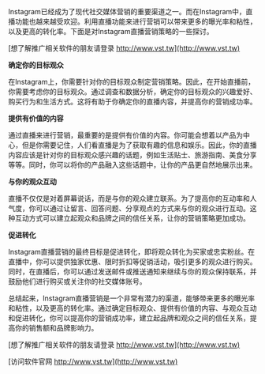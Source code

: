 Instagram已经成为了现代社交媒体营销的重要渠道之一。而在Instagram中，直播功能也越来越受欢迎。利用直播功能来进行营销可以带来更多的曝光率和粘性，以及更高的转化率。下面是对Instagram直播营销策略的一些探讨。

[想了解推广相关软件的朋友请登录 http://www.vst.tw](http://www.vst.tw)

**确定你的目标观众**

在Instagram上，你需要针对你的目标观众制定营销策略。因此，在开始直播前，你需要考虑你的目标观众。通过调查和数据分析，确定你的目标观众的兴趣爱好、购买行为和生活方式。这将有助于你确定你的直播内容，并提高你的营销成功率。

**提供有价值的内容**

通过直播来进行营销，最重要的是提供有价值的内容。你可能会想着以产品为中心，但是你需要记住，人们看直播是为了获取有趣的信息和娱乐。因此，你的直播内容应该是针对你的目标观众感兴趣的话题，例如生活贴士、旅游指南、美食分享等等。同时，你可以将你的产品融入这些话题中，让你的产品更自然地展示出来。

**与你的观众互动**

直播不仅仅是对着屏幕说话，而是与你的观众建立联系。为了提高你的互动率和人气度，你可以通过让留言、回答问题、分享观点的方式来与你的观众进行互动。这种互动方式可以建立起观众和品牌之间的信任关系，让你的营销策略更加成功。

**促进转化**

Instagram直播营销的最终目标是促进转化，即将观众转化为买家或忠实粉丝。在直播中，你可以提供独家优惠、限时折扣等促销活动，吸引更多的观众进行购买。同时，在直播后，你可以通过发送邮件或推送通知来继续与你的观众保持联系，并鼓励他们进行购买或关注你的社交媒体账号。

总结起来，Instagram直播营销是一个非常有潜力的渠道，能够带来更多的曝光率和粘性，以及更高的转化率。通过确定目标观众、提供有价值的内容、与观众互动和促进转化，你可以提高你的营销成功率，建立起品牌和观众之间的信任关系，提高你的销售额和品牌影响力。

[想了解推广相关软件的朋友请登录 http://www.vst.tw](http://www.vst.tw)


[访问软件官网 http://www.vst.tw](http://www.vst.tw)
